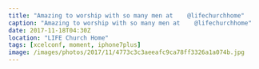 ```yaml
---
title: "Amazing to worship with so many men at    @lifechurchhome"
caption: "Amazing to worship with so many men at    @lifechurchhome"
date: 2017-11-18T04:30Z
location: "LIFE Church Home"
tags: [xcelconf, moment, iphone7plus]
image: /images/photos/2017/11/4773c3c3aeeafc9ca78ff3326a1a074b.jpg
---
```

